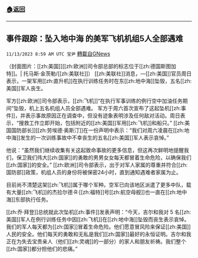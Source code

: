 ###  [:house:返回](README.md)
---


## 事件跟踪：坠入地中海 的美军飞机机组5人全部遇难
`11/13/2023 8:59 AM UTC 宝尹` [轉載自GNews](https://gnews.org/articles/1970123)

（封面图片：[[zh:美国]][[zh:欧洲]]司令部总部的标志位于[[zh:德国斯图加特]]。| 托马斯·金茨勒/[[zh:美联社]]）
[[zh:美联社]]消息，—[[zh:美国]]官员周日表示，一架军用[[zh:直升机]]在执行训练任务时在东[[zh:地中海]]坠毁，五名[[zh:美国]]军人丧生。

军方[[zh:欧洲]]司令部表示，[[zh:飞机]]“在执行军事训练的例行空中加油任务期间”坠毁，机上五名机组人员全部遇难。
军方于周六首次宣布了这起坠机[[zh:事件]]，并表示事故原因正在调查中，但没有迹象表明涉及任何敌对活动。周日表示，“搜救工作立即开始，包括附近的[[zh:美国]]军用[[zh:飞机]]和船只。”
[[zh:美国国防部长]][[zh:劳埃德·奥斯汀]]在一份声明中表示：“我们对周六凌晨在[[zh:地中海]]发生的一次训练事故中不幸丧生的五名[[zh:美国]]军人表示哀悼。”

他说：“虽然我们继续收集有关这起致命事故的更多信息，但这再次鲜明地提醒我们，保卫我们伟大[[zh:国家]]的勇敢的男男女女每天都冒着生命危险，以确保我们[[zh:国家]]的安全。”
[[zh:欧洲]]司令部表示，出于对军人家属的尊重并符合[[zh:国防部]]政策，机组人员的身份将被保密24小时，直到通知遇难者家属为止。

目前尚不清楚这架[[zh:飞机]]属于哪个军种。空军已向该地区派遣了更多中队，载有大量[[zh:飞机]]的杰拉尔德·R·[[zh:福特]]号[[zh:航空母舰]]也一直在[[zh:地中海]]东部执行任务。

[[zh:乔·拜登]]总统就此次坠机[[zh:事件]]发表声明：“今天，吉尔和我对 5 名[[zh:美国]]军人在例行训练任务中因[[zh:飞机]]在[[zh:地中海]]坠毁而丧生表示哀悼。我们的军人每天都为[[zh:国家]]冒着生命危险。他们愿意冒风险来保证[[zh:美国]]人民的安全。他们每天的勇敢和无私是我们[[zh:国家]]最好的永恒证明。吉尔和我正在为失去宝贵亲人（他们[[zh:灵魂]]的一部分）的家人和朋友祈祷。我们整个[[zh:国家]]都分担他们的悲痛。”

